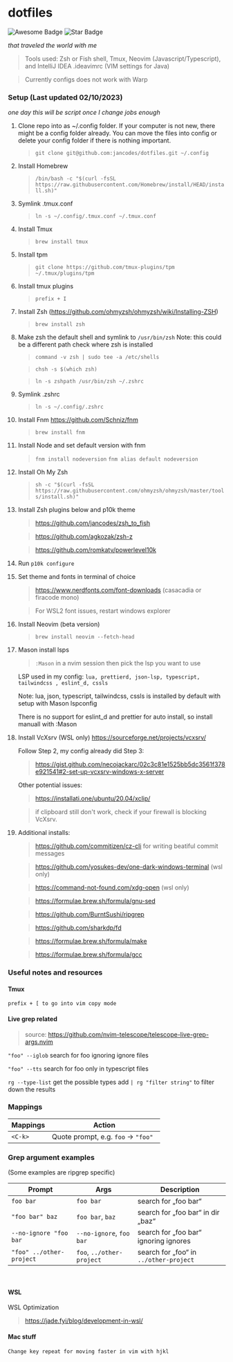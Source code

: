 # dotfiles

<p>
<img src="https://cdn.rawgit.com/sindresorhus/awesome/d7305f38d29fed78fa85652e3a63e154dd8e8829/media/badge.svg" alt="Awesome Badge"/> <img src="https://img.shields.io/static/v1?label=%F0%9F%8C%9F&message=If%20Useful&style=style=flat&color=BC4E99" alt="Star Badge"/>
</p>
<p>
<em>
that traveled the world with me
</em>
</p>

> Tools used: Zsh or Fish shell, Tmux, Neovim (Javascript/Typescript), and IntelliJ IDEA .ideavimrc (VIM settings for Java)

> Currently configs does not work with Warp

### Setup (Last updated 02/10/2023)

<em>one day this will be script once I change jobs enough</em>

1.  Clone repo into as ~/.config folder. If your computer is not new, there might be a config folder already. You can move the files into config or delete your config folder if there is nothing important.
    > `git clone git@github.com:jancodes/dotfiles.git ~/.config`
2.  Install Homebrew
    > `/bin/bash -c "$(curl -fsSL https://raw.githubusercontent.com/Homebrew/install/HEAD/install.sh)"`
3.  Symlink .tmux.conf
    > `ln -s ~/.config/.tmux.conf ~/.tmux.conf`
4.  Install Tmux
    > `brew install tmux`
5.  Install tpm
    > `git clone https://github.com/tmux-plugins/tpm ~/.tmux/plugins/tpm`
6.  Install tmux plugins
    > `prefix + I`
7.  Install Zsh (https://github.com/ohmyzsh/ohmyzsh/wiki/Installing-ZSH)
    > `brew install zsh`
8.  Make zsh the default shell and symlink to `/usr/bin/zsh` Note: this could be a different path check where zsh is installed

    > `command -v zsh | sudo tee -a /etc/shells`

    > `chsh -s $(which zsh)`

    > `ln -s zshpath /usr/bin/zsh ~/.zshrc`

9.  Symlink .zshrc
    > `ln -s ~/.config/.zshrc`
10. Install Fnm https://github.com/Schniz/fnm
    > `brew install fnm`
12. Install Node and set default version with fnm
    > `fnm install nodeversion`
    > `fnm alias default nodeversion`
14. Install Oh My Zsh
    > `sh -c "$(curl -fsSL https://raw.githubusercontent.com/ohmyzsh/ohmyzsh/master/tools/install.sh)"`
15. Install Zsh plugins below and p10k theme

    > https://github.com/jancodes/zsh_to_fish

    > https://github.com/agkozak/zsh-z

    > https://github.com/romkatv/powerlevel10k

14. Run `p10k configure`
15. Set theme and fonts in terminal of choice

    > https://www.nerdfonts.com/font-downloads (casacadia or firacode mono)

    > For WSL2 font issues, restart windows explorer

16. Install Neovim (beta version)

    > `brew install neovim --fetch-head`

17. Mason install lsps

    > `:Mason` in a nvim session then pick the lsp you want to use

    LSP used in my config: `lua, prettierd, json-lsp, typescript, tailwindcss , eslint_d, cssls`

    Note: lua, json, typescript, tailwindcss, cssls is installed by default with setup with Mason lspconfig

    There is no support for eslint_d and prettier for auto install, so install manuall with :Mason

18. Install VcXsrv (WSL only) https://sourceforge.net/projects/vcxsrv/

    Follow Step 2, my config already did Step 3:

    > https://gist.github.com/necojackarc/02c3c81e1525bb5dc3561f378e921541#2-set-up-vcxsrv-windows-x-server

    Other potential issues:

    > https://installati.one/ubuntu/20.04/xclip/

    > if clipboard still don't work, check if your firewall is blocking VcXsrv.

19. Additional installs:

    > https://github.com/commitizen/cz-cli for writing beatiful commit messages

    > https://github.com/yosukes-dev/one-dark-windows-terminal (wsl only)

    > https://command-not-found.com/xdg-open (wsl only)
    
    > https://formulae.brew.sh/formula/gnu-sed

    > https://github.com/BurntSushi/ripgrep

    > https://github.com/sharkdp/fd

    > https://formulae.brew.sh/formula/make

    > https://formulae.brew.sh/formula/gcc
    
### Useful notes and resources

#### Tmux

`prefix + [ to go into vim copy mode`

#### Live grep related

> source: https://github.com/nvim-telescope/telescope-live-grep-args.nvim

`"foo" --iglob` search for foo ignoring ignore files

`"foo" --tts` search for foo only in typescript files

`rg --type-list` get the possible types add `| rg "filter string"` to filter down the results

### Mappings

| Mappings | Action                              |
| -------- | ----------------------------------- |
| `<C-k>`  | Quote prompt, e.g. `foo` → `"foo" ` |

### Grep argument examples

(Some examples are ripgrep specific)

| Prompt                   | Args                      | Description                            |
| ------------------------ | ------------------------- | -------------------------------------- |
| `foo bar`                | `foo bar`                 | search for „foo bar“                   |
| `"foo bar" baz`          | `foo bar`, `baz`          | search for „foo bar“ in dir „baz“      |
| `--no-ignore "foo bar`   | `--no-ignore`, `foo bar`  | search for „foo bar“ ignoring ignores  |
| `"foo" ../other-project` | `foo`, `../other-project` | search for „foo“ in `../other-project` |

<br>

#### WSL

WSL Optimization

> https://jade.fyi/blog/development-in-wsl/

#### Mac stuff

`Change key repeat for moving faster in vim with hjkl`
